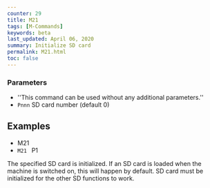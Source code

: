 ```yaml
---
counter: 29
title: M21
tags: [M-Commands] 
keywords: beta 
last_updated: April 06, 2020 
summary: Initialize SD card 
permalink: M21.html
toc: false 
---
```



### Parameters

* ''This command can be used without any additional parameters.''
* `Pnnn` SD card number (default 0)

## Examples

* M21
* ` M21  ` P1

The specified SD card is initialized. If an SD card is loaded when the machine is switched on, this will happen by default. SD card must be initialized for the other SD functions to work.

